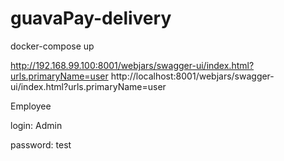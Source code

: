 # guavaPay-delivery

docker-compose up

http://192.168.99.100:8001/webjars/swagger-ui/index.html?urls.primaryName=user
http://localhost:8001/webjars/swagger-ui/index.html?urls.primaryName=user

Employee

login: Admin

password: test
